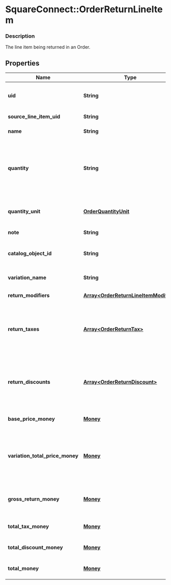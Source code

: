 # SquareConnect::OrderReturnLineItem

### Description

The line item being returned in an Order.

## Properties
Name | Type | Description | Notes
------------ | ------------- | ------------- | -------------
**uid** | **String** | Unique identifier for this return line item entry. This is a read-only field. | [optional] 
**source_line_item_uid** | **String** | &#x60;uid&#x60; of the LineItem in the original sale Order. | [optional] 
**name** | **String** | The name of the line item. | [optional] 
**quantity** | **String** | The quantity returned, formatted as a decimal number. For example: &#x60;\&quot;3\&quot;&#x60;.  Line items with a &#x60;quantity_unit&#x60; can have non-integer quantities. For example: &#x60;\&quot;1.70000\&quot;&#x60;. | 
**quantity_unit** | [**OrderQuantityUnit**](OrderQuantityUnit.md) | The unit and precision that this return line item&#39;s quantity is measured in. | [optional] 
**note** | **String** | The note of the returned line item. | [optional] 
**catalog_object_id** | **String** | The [CatalogItemVariation](#type-catalogitemvariation) id applied to this returned line item. | [optional] 
**variation_name** | **String** | The name of the variation applied to this returned line item. | [optional] 
**return_modifiers** | [**Array&lt;OrderReturnLineItemModifier&gt;**](OrderReturnLineItemModifier.md) | The [CatalogModifier](#type-catalogmodifier)s applied to this line item. | [optional] 
**return_taxes** | [**Array&lt;OrderReturnTax&gt;**](OrderReturnTax.md) | A list of taxes applied to this line item. On read or retrieve, this list includes both item-level taxes and any return-level taxes apportioned to this item. | [optional] 
**return_discounts** | [**Array&lt;OrderReturnDiscount&gt;**](OrderReturnDiscount.md) | A list of discounts applied to this line item. On read or retrieve, this list includes both item-level discounts and any return-level discounts apportioned to this item. | [optional] 
**base_price_money** | [**Money**](Money.md) | The base price for a single unit of the line item. | [optional] 
**variation_total_price_money** | [**Money**](Money.md) | The total price of all item variations returned in this line item. Calculated as &#x60;base_price_money&#x60; multiplied by &#x60;quantity&#x60;. Does not include modifiers. | [optional] 
**gross_return_money** | [**Money**](Money.md) | The gross return amount of money calculated as (item base price + modifiers price) * quantity. | [optional] 
**total_tax_money** | [**Money**](Money.md) | The total tax amount of money to return for the line item. | [optional] 
**total_discount_money** | [**Money**](Money.md) | The total discount amount of money to return for the line item. | [optional] 
**total_money** | [**Money**](Money.md) | The total amount of money to return for this line item. | [optional] 


